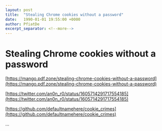 ```yaml
---
layout: post
title:  "Stealing Chrome cookies without a password"
date:   1990-01-01 19:55:00 +0000
author: PfiatDe
excerpt_separator: <!--more-->
---
```


# Stealing Chrome cookies without a password

[https://mango.pdf.zone/stealing-chrome-cookies-without-a-password](https://mango.pdf.zone/stealing-chrome-cookies-without-a-password)

[https://twitter.com/an0n_r0/status/1605714291717554185](https://twitter.com/an0n_r0/status/1605714291717554185)

[https://github.com/defaultnamehere/cookie_crimes](https://github.com/defaultnamehere/cookie_crimes)

...
<!--more-->
